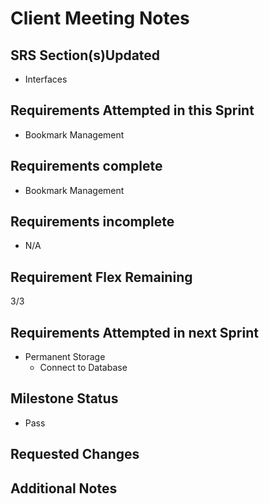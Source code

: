 # Client Meeting Notes

## SRS Section(s)Updated

- Interfaces

## Requirements Attempted in this Sprint

- Bookmark Management

## Requirements complete

- Bookmark Management

## Requirements incomplete

- N/A

## Requirement Flex Remaining

3/3

## Requirements Attempted in next Sprint

- Permanent Storage
  - Connect to Database 

## Milestone Status

- Pass

## Requested Changes


## Additional Notes


